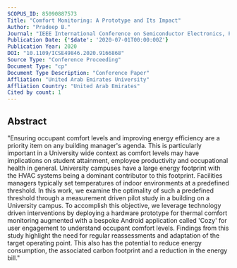 ```yaml
---
SCOPUS_ID: 85090887573
Title: "Comfort Monitoring: A Prototype and Its Impact"
Author: "Pradeep B."
Journal: "IEEE International Conference on Semiconductor Electronics, Proceedings, ICSE"
Publication Date: {'$date': '2020-07-01T00:00:00Z'}
Publication Year: 2020
DOI: "10.1109/ICSE49846.2020.9166868"
Source Type: "Conference Proceeding"
Document Type: "cp"
Document Type Description: "Conference Paper"
Affliation: "United Arab Emirates University"
Affliation Country: "United Arab Emirates"
Cited by count: 1
---
```


## Abstract
"Ensuring occupant comfort levels and improving energy efficiency are a priority item on any building manager's agenda. This is particularly important in a University wide context as comfort levels may have implications on student attainment, employee productivity and occupational health in general. University campuses have a large energy footprint with the HVAC systems being a dominant contributor to this footprint. Facilities managers typically set temperatures of indoor environments at a predefined threshold. In this work, we examine the optimality of such a predefined threshold through a measurement driven pilot study in a building on a University campus. To accomplish this objective, we leverage technology driven interventions by deploying a hardware prototype for thermal comfort monitoring augmented with a bespoke Android application called 'Cozy' for user engagement to understand occupant comfort levels. Findings from this study highlight the need for regular reassessments and adaptation of the target operating point. This also has the potential to reduce energy consumption, the associated carbon footprint and a reduction in the energy bill."
